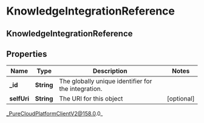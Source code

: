# KnowledgeIntegrationReference

## KnowledgeIntegrationReference

## Properties

|Name | Type | Description | Notes|
|------------ | ------------- | ------------- | -------------|
| **_id** | **String** | The globally unique identifier for the integration. | |
| **selfUri** | **String** | The URI for this object | [optional] |



_PureCloudPlatformClientV2@158.0.0_
